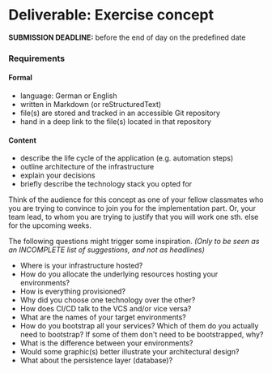 Deliverable: Exercise concept
=============================


__SUBMISSION DEADLINE:__ before the end of day on the predefined date


### Requirements

#### Formal

* language: German or English
* written in Markdown (or reStructuredText)
* file(s) are stored and tracked in an accessible Git repository
* hand in a deep link to the file(s) located in that repository


#### Content

* describe the life cycle of the application (e.g. automation steps)
* outline architecture of the infrastructure
* explain your decisions
* briefly describe the technology stack you opted for

Think of the audience for this concept as one of your fellow classmates who you are trying to convince to join you for
the implementation part. Or, your team lead, to whom you are trying to justify that you will work one sth. else for the
upcoming weeks. 

The following questions might trigger some inspiration. *(Only to be seen as an INCOMPLETE list of suggestions, and not
as headlines)*

* Where is your infrastructure hosted?
* How do you allocate the underlying resources hosting your environments?
* How is everything provisioned?
* Why did you choose one technology over the other?
* How does CI/CD talk to the VCS and/or vice versa?
* What are the names of your target environments?
* How do you bootstrap all your services? Which of them do you actually need to bootstrap?
  If some of them don't need to be bootstrapped, why?
* What is the difference between your environments?
* Would some graphic(s) better illustrate your architectural design?
* What about the persistence layer (database)?
